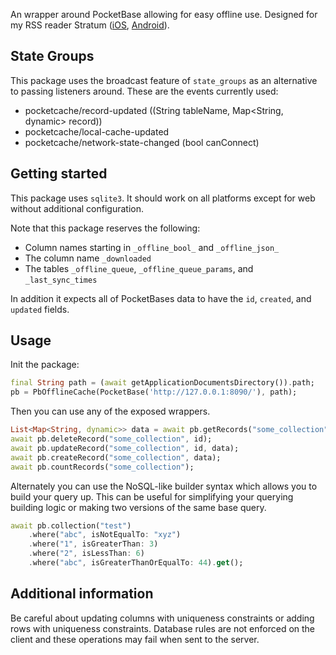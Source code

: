 <!-- 
This README describes the package. If you publish this package to pub.dev,
this README's contents appear on the landing page for your package.

For information about how to write a good package README, see the guide for
[writing package pages](https://dart.dev/guides/libraries/writing-package-pages). 

For general information about developing packages, see the Dart guide for
[creating packages](https://dart.dev/guides/libraries/create-library-packages)
and the Flutter guide for
[developing packages and plugins](https://flutter.dev/developing-packages). 
-->

An wrapper around PocketBase allowing for easy offline use. Designed for my RSS reader Stratum ([iOS](https://apps.apple.com/us/app/stratum-rss-feed-reader/id6445805598), [Android](https://play.google.com/store/apps/details?id=com.amorfatite.keystone)).

## State Groups

This package uses the broadcast feature of `state_groups` as an alternative to passing listeners around. These are the events currently used:

- pocketcache/record-updated ((String tableName, Map<String, dynamic> record))
- pocketcache/local-cache-updated
- pocketcache/network-state-changed (bool canConnect)

## Getting started

This package uses `sqlite3`. It should work on all platforms except for web without additional configuration.

Note that this package reserves the following:

- Column names starting in `_offline_bool_` and `_offline_json_`
- The column name `_downloaded`
- The tables `_offline_queue`, `_offline_queue_params`, and `_last_sync_times`

In addition it expects all of PocketBases data to have the `id`, `created`, and `updated` fields.

## Usage

Init the package:

```dart
final String path = (await getApplicationDocumentsDirectory()).path;
pb = PbOfflineCache(PocketBase('http://127.0.0.1:8090/'), path);
```

Then you can use any of the exposed wrappers.

```dart
List<Map<String, dynamic>> data = await pb.getRecords("some_collection", page: 1, page_count: 1);
await pb.deleteRecord("some_collection", id);
await pb.updateRecord("some_collection", id, data);
await pb.createRecord("some_collection", data);
await pb.countRecords("some_collection");
```

Alternately you can use the NoSQL-like builder syntax which allows you to build your query up. This can be useful for simplifying your querying building logic or making two versions of the same base query.

```dart
await pb.collection("test")
    .where("abc", isNotEqualTo: "xyz")
    .where("1", isGreaterThan: 3)
    .where("2", isLessThan: 6)
    .where("abc", isGreaterThanOrEqualTo: 44).get();
```

## Additional information

Be careful about updating columns with uniqueness constraints or adding rows with uniqueness constraints. Database rules are not enforced on the client and these operations may fail when sent to the server.

